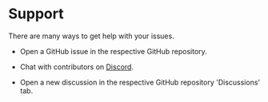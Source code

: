 # Support

There are many ways to get help with your issues.

- Open a GitHub issue in the respective GitHub repository.

- Chat with contributors on [Discord](https://discord.com/invite/ZFJXe6f).

- Open a new discussion in the respective GitHub repository 'Discussions' tab.